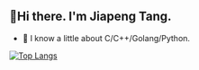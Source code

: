 👋Hi there. I'm Jiapeng Tang.
--
- 🌱 I know a little about C/C++/Golang/Python.

[![Top Langs](https://github-readme-stats.vercel.app/api/top-langs/?username=tang-jiapeng&layout=compact&hide_title=true&hide_border=true)](https://github.com/tang-jiapeng/github-readme-stats)
